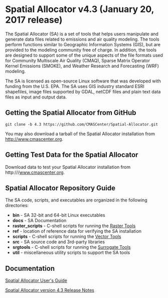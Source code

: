 Spatial Allocator v4.3 (January 20, 2017 release)
======

The Spatial Allocator (SA) is a set of tools that helps users manipulate and generate data files related to emissions and air quality modeling. The tools perform functions similar to Geographic Information Systems (GIS), but are provided to the modeling community free of charge. In addition, the tools are designed to support some of the unique aspects of the file formats used for Community Multiscale Air Quality (CMAQ), Sparse Matrix Operator Kernel Emissions (SMOKE), and Weather Research and Forecasting (WRF) modeling.

The SA is licensed as open-source Linux software that was developed with funding from the U.S. EPA. The SA uses GIS industry standard ESRI shapefiles, image files supported by GDAL, netCDF files and plain text data files as input and output data.

Getting the Spatial Allocator from GitHub
---

```
git clone -b 4.3 https://github.com/CMASCenter/Spatial-Allocator.git
```
You may also download a tarball of the Spatial Allocator installation from http://www.cmascenter.org.

Getting Test Data for the Spatial Allocator
---
Download data to test your Spatial Allocator installation from http:///www.cmascenter.org.

Spatial Allocator Repository Guide
---
The SA code, scripts, and executables are organized in the following directories:

- **bin** - SA 32-bit and 64-bit Linux executables
- **docs** - SA Documentation
- **raster_scripts** - C-shell scripts for running the [Raster Tools](docs/User_Manual/SA_ch04_raster.md)
- **ref** - location of reference data for verifying the SA installation
- **scripts** - C-shell scripts for running the [Vector Tools](docs/User_Manual/SA_ch03_vector.md)
- **src** - SA source code and 3rd-party libraries
- **srgtools** - C-shell scripts for running the [Surrogate Tools](docs/User_Manual/SA_ch05_surrogate.md)
- **util** - miscellaneous utility scripts to support the SA tools

Documentation
---

[Spatial Allocator User's Guide](docs/User_Manual/README.md)

[Spatial Allocator version 4.3 Release Notes](docs/Release_Notes/README.md)
